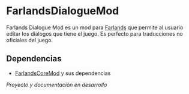 # FarlandsDialogueMod
Farlands Dialogue Mod es un mod para [Farlands](https://store.steampowered.com/app/2252680/Farlands) que permite al usuario editar los diálogos que tiene el juego.
Es perfecto para traducciones no oficiales del juego.

## Dependencias
* [FarlandsCoreMod](https://github.com/MagincyanGames/FarlandsCoreMod) y sus dependencias

*Proyecto y documentación en desarrollo*
